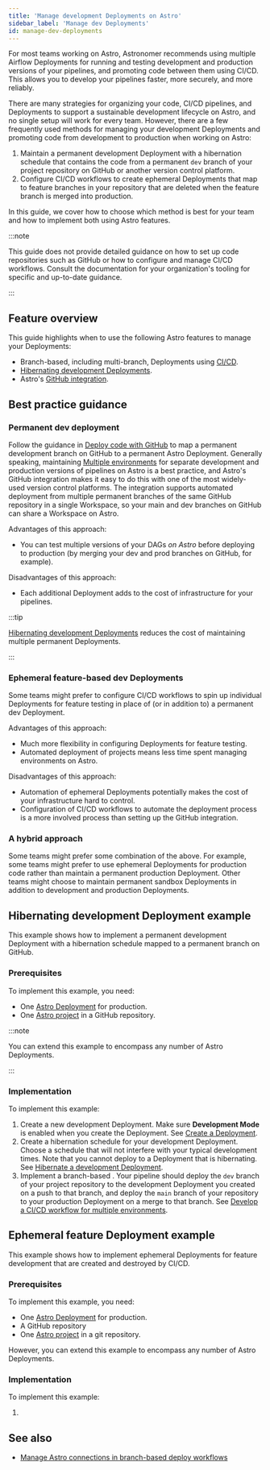 ```yaml
---
title: 'Manage development Deployments on Astro'
sidebar_label: 'Manage dev Deployments'
id: manage-dev-deployments
---
```


For most teams working on Astro, Astronomer recommends using multiple Airflow Deployments for running and testing development and production versions of your pipelines, and promoting code between them using CI/CD. This allows you to develop your pipelines faster, more securely, and more reliably.

There are many strategies for organizing your code, CI/CD pipelines, and Deployments to support a sustainable development lifecycle on Astro, and no single setup will work for every team. However, there are a few frequently used methods for managing your development Deployments and promoting code from development to production when working on Astro:

1. Maintain a permanent development Deployment with a hibernation schedule that contains the code from a permanent `dev` branch of your project repository on GitHub or another version control platform.
2. Configure CI/CD workflows to create ephemeral Deployments that map to feature branches in your repository that are deleted when the feature branch is merged into production. 

In this guide, we cover how to choose which method is best for your team and how to implement both using Astro features.

:::note

This guide does not provide detailed guidance on how to set up code repositories such as GitHub or how to configure and manage CI/CD workflows. Consult the documentation for your organization's tooling for specific and up-to-date guidance.

:::

## Feature overview

This guide highlights when to use the following Astro features to manage your Deployments:

- Branch-based, including multi-branch, Deployments using [CI/CD](https://docs.astronomer.io/astro/set-up-ci-cd#multiple-environments).
- [Hibernating development Deployments](https://docs.astronomer.io/astro/deployment-resources#hibernate-a-development-deployment).
- Astro's [GitHub integration](https://docs.astronomer.io/astro/deploy-github-integration).

## Best practice guidance

### Permanent dev deployment

Follow the guidance in [Deploy code with GitHub](https://docs.astronomer.io/astro/deploy-github-integration) to map a permanent development branch on GitHub to a permanent Astro Deployment. Generally speaking, maintaining [Multiple environments](https://docs.astronomer.io/astro/set-up-ci-cd#multiple-environments) for separate development and production versions of pipelines on Astro is a best practice, and Astro's GitHub integration makes it easy to do this with one of the most widely-used version control platforms. The integration supports automated deployment from multiple permanent branches of the same GitHub repository in a single Workspace, so your main and dev branches on GitHub can share a Workspace on Astro. 

Advantages of this approach:
- You can test multiple versions of your DAGs _on Astro_ before deploying to production (by merging your dev and prod branches on GitHub, for example). 

Disadvantages of this approach:
- Each additional Deployment adds to the cost of infrastructure for your pipelines.

:::tip

[Hibernating development Deployments](https://docs.astronomer.io/astro/deployment-resources#hibernate-a-development-deployment) reduces the cost of maintaining multiple permanent Deployments.

::: 

### Ephemeral feature-based dev Deployments

Some teams might prefer to configure CI/CD workflows to spin up individual Deployments for feature testing in place of (or in addition to) a permanent dev Deployment. 

Advantages of this approach:
- Much more flexibility in configuring Deployments for feature testing.
- Automated deployment of projects means less time spent managing environments on Astro. 

Disadvantages of this approach:
- Automation of ephemeral Deployments potentially makes the cost of your infrastructure hard to control. 
- Configuration of CI/CD workflows to automate the deployment process is a more involved process than setting up the GitHub integration.

### A hybrid approach

Some teams might prefer some combination of the above. For example, some teams might prefer to use ephemeral Deployments for production code rather than maintain a permanent production Deployment. Other teams might choose to maintain permanent sandbox Deployments in addition to development and production Deployments.

## Hibernating development Deployment example

This example shows how to implement a permanent development Deployment with a hibernation schedule mapped to a permanent branch on GitHub.

### Prerequisites

To implement this example, you need:

- One [Astro Deployment](https://docs.astronomer.io/astro/create-deployment) for production.
- One [Astro project](https://docs.astronomer.io/astro/cli/develop-project) in a GitHub repository.

:::note

You can extend this example to encompass any number of Astro Deployments.

:::

### Implementation

To implement this example:

1. Create a new development Deployment. Make sure **Development Mode** is enabled when you create the Deployment. See [Create a Deployment](https://docs.astronomer.io/astro/create-deployment).
2. Create a hibernation schedule for your development Deployment. Choose a schedule that will not interfere with your typical development times. Note that you cannot deploy to a Deployment that is hibernating. See [Hibernate a development Deployment](https://docs.astronomer.io/astro/deployment-resources#hibernate-a-development-deployment).
3. Implement a branch-based . Your pipeline should deploy the `dev` branch of your project repository to the development Deployment you created on a push to that branch, and deploy the `main` branch of your repository to your production Deployment on a merge to that branch. See [Develop a CI/CD workflow for multiple environments](https://docs.astronomer.io/astro/set-up-ci-cd#multiple-environments).

## Ephemeral feature Deployment example

This example shows how to implement ephemeral Deployments for feature development that are created and destroyed by CI/CD.

### Prerequisites

To implement this example, you need:

- One [Astro Deployment](https://docs.astronomer.io/astro/create-deployment) for production.
- A GitHub repository
- One [Astro project](https://docs.astronomer.io/astro/cli/develop-project) in a git repository.

However, you can extend this example to encompass any number of Astro Deployments.

### Implementation

To implement this example:

1. 


## See also

- [Manage Astro connections in branch-based deploy workflows](connections-branch-deploys.md)
